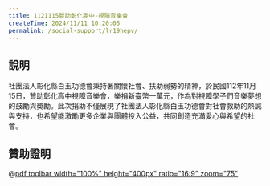 ```yaml
---
title: 1121115贊助彰化高中-視障音樂會
createTime: 2024/11/11 10:20:05
permalink: /social-support/lr19hepv/
---
```


## 說明
社團法人彰化縣白玉功德會秉持著關懷社會、扶助弱勢的精神，於民國112年11月15日，贊助彰化高中視障音樂會，樂捐新臺幣一萬元，作為對視障學子們音樂夢想的鼓勵與奬勵。此次捐助不僅展現了社團法人彰化縣白玉功德會對社會救助的熱誠與支持，也希望能激勵更多企業與團體投入公益，共同創造充滿愛心與希望的社會。

## 贊助證明
@[pdf toolbar width="100%" height="400px" ratio="16:9" zoom="75"](1121115贊助彰化高中-視障音樂會.pdf)



